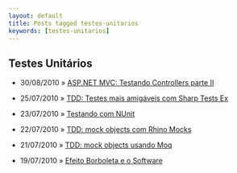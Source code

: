 ```yaml
---
layout: default
title: Posts tagged testes-unitarios
keywords: [testes-unitarios]
---
```

<h2 class="category">Testes Unitários</h2>
<ul class="posts">
<li>
<p>
<span class="date">30/08/2010</span> &raquo; 
<a href="/blog/asp-net-mvc-testando-controllers-parte-ii">ASP.NET MVC: Testando Controllers parte II</a>
</p>
</li> 
<li>
<p>
<span class="date">25/07/2010</span> &raquo; 
<a href="/blog/tdd-testes-mais-amigaveis-com-sharp-tests-ex">TDD: Testes mais amigáveis com Sharp Tests Ex</a>
</p>
</li> 
<li>
<p>
<span class="date">23/07/2010</span> &raquo; 
<a href="/blog/testando-com-nunit">Testando com NUnit</a>
</p>
</li> 
<li>
<p>
<span class="date">22/07/2010</span> &raquo; 
<a href="/blog/tdd-mock-objects-com-rhino-mocks">TDD: mock objects com Rhino Mocks</a>
</p>
</li> 
<li>
<p>
<span class="date">21/07/2010</span> &raquo; 
<a href="/blog/tdd-mock-objects-usando-moq">TDD: mock objects usando Moq</a>
</p>
</li> 
<li>
<p>
<span class="date">19/07/2010</span> &raquo; 
<a href="/blog/efeito-borboleta-e-o-software">Efeito Borboleta e o Software</a>
</p>
</li> 
</ul>
